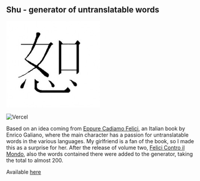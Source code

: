 ## Shu - generator of untranslatable words

![shu](shu.jpg)

![Vercel](https://therealsujitk-vercel-badge.vercel.app/?app=shu)

Based on an idea coming from [Eppure Cadiamo Felici](https://www.amazon.com/Eppure-cadiamo-felici-Italian-Galiano-ebook/dp/B06XSGYM2W), an Italian book by Enrico Galiano, where the main character has a passion for untranslatable words in the various languages. My girlfriend is a fan of the book, so I made this as a surprise for her. After the release of volume two, [Felici Contro il Mondo](https://www.amazon.it/Felici-contro-mondo-Enrico-Galiano/dp/8811815401), also the words contained there were added to the generator, taking the total to almost 200.

Available [here](https://shu.sanziomonti.com)
